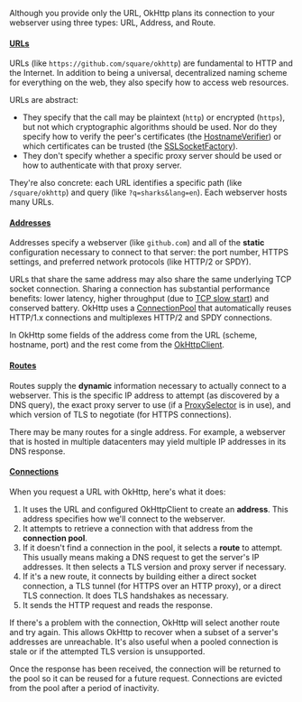 Although you provide only the URL, OkHttp plans its connection to your webserver using three types: URL, Address, and Route.

#### [URLs](http://developer.android.com/reference/java/net/URL.html)

URLs (like `https://github.com/square/okhttp`) are fundamental to HTTP and the Internet. In addition to being a universal, decentralized naming scheme for everything on the web, they also specify how to access web resources.

URLs are abstract:

 * They specify that the call may be plaintext (`http`) or encrypted (`https`), but not which cryptographic algorithms should be used. Nor do they specify how to verify the peer's certificates (the [HostnameVerifier](http://developer.android.com/reference/javax/net/ssl/HostnameVerifier.html)) or which certificates can be trusted (the [SSLSocketFactory](http://developer.android.com/reference/org/apache/http/conn/ssl/SSLSocketFactory.html)).
 * They don't specify whether a specific proxy server should be used or how to authenticate with that proxy server.

They're also concrete: each URL identifies a specific path (like `/square/okhttp`) and query (like `?q=sharks&lang=en`). Each webserver hosts many URLs.

#### [Addresses](http://square.github.io/okhttp/javadoc/com/squareup/okhttp/Address.html)

Addresses specify a webserver (like `github.com`) and all of the **static** configuration necessary to connect to that server: the port number, HTTPS settings, and preferred network protocols (like HTTP/2 or SPDY).

URLs that share the same address may also share the same underlying TCP socket connection. Sharing a connection has substantial performance benefits: lower latency, higher throughput (due to [TCP slow start](http://www.igvita.com/2011/10/20/faster-web-vs-tcp-slow-start/)) and conserved battery. OkHttp uses a [ConnectionPool](http://square.github.io/okhttp/javadoc/com/squareup/okhttp/ConnectionPool.html) that automatically reuses HTTP/1.x connections and multiplexes HTTP/2 and SPDY connections.

In OkHttp some fields of the address come from the URL (scheme, hostname, port) and the rest come from the [OkHttpClient](http://square.github.io/okhttp/javadoc/com/squareup/okhttp/OkHttpClient.html).

#### [Routes](http://square.github.io/okhttp/javadoc/com/squareup/okhttp/Route.html)

Routes supply the **dynamic** information necessary to actually connect to a webserver. This is the specific IP address to attempt (as discovered by a DNS query), the exact proxy server to use (if a [ProxySelector](http://developer.android.com/reference/java/net/ProxySelector.html) is in use), and which version of TLS to negotiate (for HTTPS connections).

There may be many routes for a single address. For example, a webserver that is hosted in multiple datacenters may yield multiple IP addresses in its DNS response.

#### [Connections](http://square.github.io/okhttp/javadoc/com/squareup/okhttp/Connection.html)

When you request a URL with OkHttp, here's what it does:

 1. It uses the URL and configured OkHttpClient to create an **address**. This address specifies how we'll connect to the webserver.
 2. It attempts to retrieve a connection with that address from the **connection pool**.
 3. If it doesn't find a connection in the pool, it selects a **route** to attempt. This usually means making a DNS request to get the server's IP addresses. It then selects a TLS version and proxy server if necessary.
 4. If it's a new route, it connects by building either a direct socket connection, a TLS tunnel (for HTTPS over an HTTP proxy), or a direct TLS connection. It does TLS handshakes as necessary.
 5. It sends the HTTP request and reads the response.

If there's a problem with the connection, OkHttp will select another route and try again. This allows OkHttp to recover when a subset of a server's addresses are unreachable. It's also useful when a pooled connection is stale or if the attempted TLS version is unsupported.

Once the response has been received, the connection will be returned to the pool so it can be reused for a future request. Connections are evicted from the pool after a period of inactivity.
